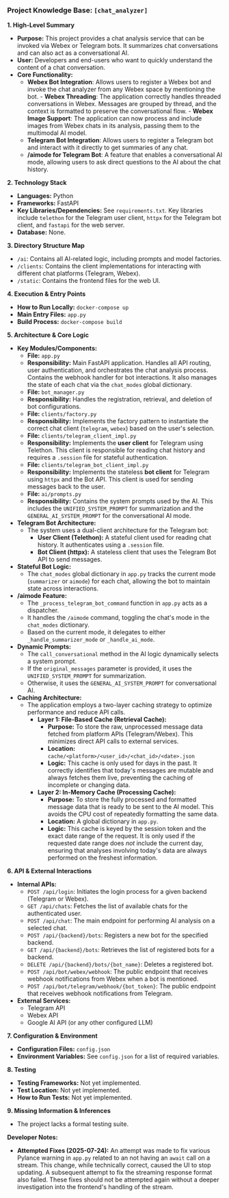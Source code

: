 ### **Project Knowledge Base: `[chat_analyzer]`**

**1. High-Level Summary**
   - **Purpose:** This project provides a chat analysis service that can be invoked via Webex or Telegram bots. It summarizes chat conversations and can also act as a conversational AI.
   - **User:** Developers and end-users who want to quickly understand the content of a chat conversation.
   - **Core Functionality:**
     - **Webex Bot Integration**: Allows users to register a Webex bot and invoke the chat analyzer from any Webex space by mentioning the bot.
           - **Webex Threading**: The application correctly handles threaded conversations in Webex. Messages are grouped by thread, and the context is formatted to preserve the conversational flow.
           - **Webex Image Support**: The application can now process and include images from Webex chats in its analysis, passing them to the multimodal AI model.
     - **Telegram Bot Integration**: Allows users to register a Telegram bot and interact with it directly to get summaries of any chat.
     - **/aimode for Telegram Bot**: A feature that enables a conversational AI mode, allowing users to ask direct questions to the AI about the chat history.

**2. Technology Stack**
   - **Languages:** Python
   - **Frameworks:** FastAPI
   - **Key Libraries/Dependencies:** See `requirements.txt`. Key libraries include `telethon` for the Telegram user client, `httpx` for the Telegram bot client, and `fastapi` for the web server.
   - **Database:** None.

**3. Directory Structure Map**
   - `/ai`: Contains all AI-related logic, including prompts and model factories.
   - `/clients`: Contains the client implementations for interacting with different chat platforms (Telegram, Webex).
   - `/static`: Contains the frontend files for the web UI.

**4. Execution & Entry Points**
   - **How to Run Locally:** `docker-compose up`
   - **Main Entry Files:** `app.py`
   - **Build Process:** `docker-compose build`

**5. Architecture & Core Logic**
   - **Key Modules/Components:**
     - **File:** `app.py`
     - **Responsibility:** Main FastAPI application. Handles all API routing, user authentication, and orchestrates the chat analysis process. Contains the webhook handler for bot interactions. It also manages the state of each chat via the `chat_modes` global dictionary.
     - **File:** `bot_manager.py`
     - **Responsibility:** Handles the registration, retrieval, and deletion of bot configurations.
     - **File:** `clients/factory.py`
     - **Responsibility:** Implements the factory pattern to instantiate the correct chat client (`telegram`, `webex`) based on the user's selection.
     - **File:** `clients/telegram_client_impl.py`
     - **Responsibility:** Implements the **user client** for Telegram using Telethon. This client is responsible for reading chat history and requires a `.session` file for stateful authentication.
     - **File:** `clients/telegram_bot_client_impl.py`
     - **Responsibility:** Implements the stateless **bot client** for Telegram using `httpx` and the Bot API. This client is used for sending messages back to the user.
     - **File:** `ai/prompts.py`
     - **Responsibility:** Contains the system prompts used by the AI. This includes the `UNIFIED_SYSTEM_PROMPT` for summarization and the `GENERAL_AI_SYSTEM_PROMPT` for the conversational AI mode.
   - **Telegram Bot Architecture:**
     - The system uses a dual-client architecture for the Telegram bot:
       - **User Client (Telethon):** A stateful client used for reading chat history. It authenticates using a `.session` file.
       - **Bot Client (httpx):** A stateless client that uses the Telegram Bot API to send messages.
   - **Stateful Bot Logic:**
     - The `chat_modes` global dictionary in `app.py` tracks the current mode (`summarizer` or `aimode`) for each chat, allowing the bot to maintain state across interactions.
   - **/aimode Feature:**
     - The `_process_telegram_bot_command` function in `app.py` acts as a dispatcher.
     - It handles the `/aimode` command, toggling the chat's mode in the `chat_modes` dictionary.
     - Based on the current mode, it delegates to either `_handle_summarizer_mode` or `_handle_ai_mode`.
   - **Dynamic Prompts:**
     - The `call_conversational` method in the AI logic dynamically selects a system prompt.
     - If the `original_messages` parameter is provided, it uses the `UNIFIED_SYSTEM_PROMPT` for summarization.
     - Otherwise, it uses the `GENERAL_AI_SYSTEM_PROMPT` for conversational AI.
   - **Caching Architecture:**
     - The application employs a two-layer caching strategy to optimize performance and reduce API calls.
       - **Layer 1: File-Based Cache (Retrieval Cache):**
         - **Purpose:** To store the raw, unprocessed message data fetched from platform APIs (Telegram/Webex). This minimizes direct API calls to external services.
         - **Location:** `cache/<platform>/<user_id>/<chat_id>/<date>.json`
         - **Logic:** This cache is only used for days in the past. It correctly identifies that today's messages are mutable and always fetches them live, preventing the caching of incomplete or changing data.
       - **Layer 2: In-Memory Cache (Processing Cache):**
         - **Purpose:** To store the fully processed and formatted message data that is ready to be sent to the AI model. This avoids the CPU cost of repeatedly formatting the same data.
         - **Location:** A global dictionary in `app.py`.
         - **Logic:** This cache is keyed by the session token and the exact date range of the request. It is only used if the requested date range does *not* include the current day, ensuring that analyses involving today's data are always performed on the freshest information.

**6. API & External Interactions**
   - **Internal APIs:**
     - `POST /api/login`: Initiates the login process for a given backend (Telegram or Webex).
     - `GET /api/chats`: Fetches the list of available chats for the authenticated user.
     - `POST /api/chat`: The main endpoint for performing AI analysis on a selected chat.
     - `POST /api/{backend}/bots`: Registers a new bot for the specified backend.
     - `GET /api/{backend}/bots`: Retrieves the list of registered bots for a backend.
     - `DELETE /api/{backend}/bots/{bot_name}`: Deletes a registered bot.
     - `POST /api/bot/webex/webhook`: The public endpoint that receives webhook notifications from Webex when a bot is mentioned.
     - `POST /api/bot/telegram/webhook/{bot_token}`: The public endpoint that receives webhook notifications from Telegram.
   - **External Services:**
     - Telegram API
     - Webex API
     - Google AI API (or any other configured LLM)

**7. Configuration & Environment**
   - **Configuration Files:** `config.json`
   - **Environment Variables:** See `config.json` for a list of required variables.

**8. Testing**
   - **Testing Frameworks:** Not yet implemented.
   - **Test Location:** Not yet implemented.
   - **How to Run Tests:** Not yet implemented.

**9. Missing Information & Inferences**
   - The project lacks a formal testing suite.


**Developer Notes:**

*   **Attempted Fixes (2025-07-24):** An attempt was made to fix various Pylance warning in `app.py` related to an not having an `await` call on a stream. This change, while technically correct, caused the UI to stop updating. A subsequent attempt to fix the streaming response format also failed. These fixes should not be attempted again without a deeper investigation into the frontend's handling of the stream.
